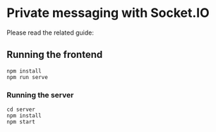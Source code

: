 # Private messaging with Socket.IO

Please read the related guide:

## Running the frontend

```
npm install
npm run serve
```

### Running the server

```
cd server
npm install
npm start
```
